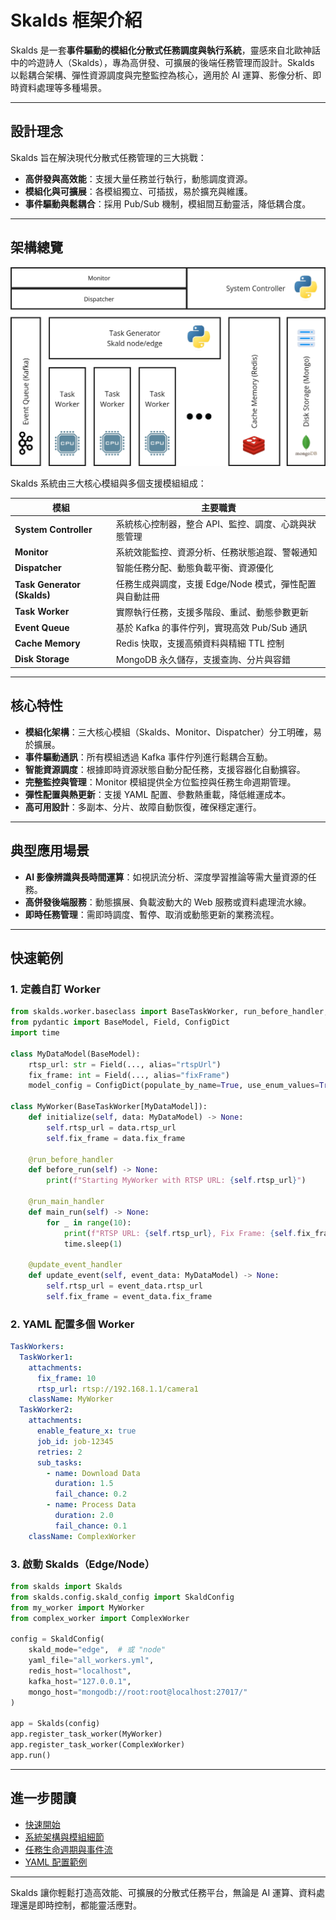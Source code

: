 # Skalds 框架介紹

Skalds 是一套**事件驅動的模組化分散式任務調度與執行系統**，靈感來自北歐神話中的吟遊詩人（Skalds），專為高併發、可擴展的後端任務管理而設計。Skalds 以鬆耦合架構、彈性資源調度與完整監控為核心，適用於 AI 運算、影像分析、即時資料處理等多種場景。

---

## 設計理念

Skalds 旨在解決現代分散式任務管理的三大挑戰：
- **高併發與高效能**：支援大量任務並行執行，動態調度資源。
- **模組化與可擴展**：各模組獨立、可插拔，易於擴充與維護。
- **事件驅動與鬆耦合**：採用 Pub/Sub 機制，模組間互動靈活，降低耦合度。

---

## 架構總覽

![Skalds Architecture](../../architecture.jpg)

Skalds 系統由三大核心模組與多個支援模組組成：

| 模組 | 主要職責 |
|------|----------|
| **System Controller** | 系統核心控制器，整合 API、監控、調度、心跳與狀態管理 |
| **Monitor** | 系統效能監控、資源分析、任務狀態追蹤、警報通知 |
| **Dispatcher** | 智能任務分配、動態負載平衡、資源優化 |
| **Task Generator (Skalds)** | 任務生成與調度，支援 Edge/Node 模式，彈性配置與自動註冊 |
| **Task Worker** | 實際執行任務，支援多階段、重試、動態參數更新 |
| **Event Queue** | 基於 Kafka 的事件佇列，實現高效 Pub/Sub 通訊 |
| **Cache Memory** | Redis 快取，支援高頻資料與精細 TTL 控制 |
| **Disk Storage** | MongoDB 永久儲存，支援查詢、分片與容錯 |

---

## 核心特性

- **模組化架構**：三大核心模組（Skalds、Monitor、Dispatcher）分工明確，易於擴展。
- **事件驅動通訊**：所有模組透過 Kafka 事件佇列進行鬆耦合互動。
- **智能資源調度**：根據即時資源狀態自動分配任務，支援容器化自動擴容。
- **完整監控與管理**：Monitor 模組提供全方位監控與任務生命週期管理。
- **彈性配置與熱更新**：支援 YAML 配置、參數熱重載，降低維運成本。
- **高可用設計**：多副本、分片、故障自動恢復，確保穩定運行。

---

## 典型應用場景

- **AI 影像辨識與長時間運算**：如視訊流分析、深度學習推論等需大量資源的任務。
- **高併發後端服務**：動態擴展、負載波動大的 Web 服務或資料處理流水線。
- **即時任務管理**：需即時調度、暫停、取消或動態更新的業務流程。

---

## 快速範例

### 1. 定義自訂 Worker

```python
from skalds.worker.baseclass import BaseTaskWorker, run_before_handler, run_main_handler, update_event_handler
from pydantic import BaseModel, Field, ConfigDict
import time

class MyDataModel(BaseModel):
    rtsp_url: str = Field(..., alias="rtspUrl")
    fix_frame: int = Field(..., alias="fixFrame")
    model_config = ConfigDict(populate_by_name=True, use_enum_values=True)

class MyWorker(BaseTaskWorker[MyDataModel]):
    def initialize(self, data: MyDataModel) -> None:
        self.rtsp_url = data.rtsp_url
        self.fix_frame = data.fix_frame

    @run_before_handler
    def before_run(self) -> None:
        print(f"Starting MyWorker with RTSP URL: {self.rtsp_url}")

    @run_main_handler
    def main_run(self) -> None:
        for _ in range(10):
            print(f"RTSP URL: {self.rtsp_url}, Fix Frame: {self.fix_frame}")
            time.sleep(1)

    @update_event_handler
    def update_event(self, event_data: MyDataModel) -> None:
        self.rtsp_url = event_data.rtsp_url
        self.fix_frame = event_data.fix_frame
```

### 2. YAML 配置多個 Worker

```yaml
TaskWorkers:
  TaskWorker1:
    attachments:
      fix_frame: 10
      rtsp_url: rtsp://192.168.1.1/camera1
    className: MyWorker
  TaskWorker2:
    attachments:
      enable_feature_x: true
      job_id: job-12345
      retries: 2
      sub_tasks:
        - name: Download Data
          duration: 1.5
          fail_chance: 0.2
        - name: Process Data
          duration: 2.0
          fail_chance: 0.1
    className: ComplexWorker
```

### 3. 啟動 Skalds（Edge/Node）

```python
from skalds import Skalds
from skalds.config.skald_config import SkaldConfig
from my_worker import MyWorker
from complex_worker import ComplexWorker

config = SkaldConfig(
    skald_mode="edge",  # 或 "node"
    yaml_file="all_workers.yml",
    redis_host="localhost",
    kafka_host="127.0.0.1",
    mongo_host="mongodb://root:root@localhost:27017/"
)

app = Skalds(config)
app.register_task_worker(MyWorker)
app.register_task_worker(ComplexWorker)
app.run()
```

---

## 進一步閱讀

- [快速開始](./quickstart.md)
- [系統架構與模組細節](./documents)
- [任務生命週期與事件流](./documents/task_lifecycle.md)
- [YAML 配置範例](./documents/yaml_config.md)

---

Skalds 讓你輕鬆打造高效能、可擴展的分散式任務平台，無論是 AI 運算、資料處理還是即時控制，都能靈活應對。
